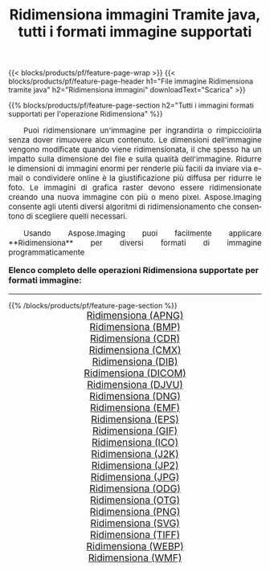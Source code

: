 ﻿---
title: Ridimensiona immagini Tramite java, tutti i formati immagine supportati 
weight: 3920
url: /it/java/resize/ 
lang: it
langdirlevel: 2
locales: zh-hans,ja,it,ru,de,es,fr,nl,id,lt,pl,pt,vi,tr,ko,zh-hant,ar,hi,th,sv,cs,uk,he
description: Usando Aspose.Imaging puoi facilmente Ridimensiona immagini tramite java
---

{{< blocks/products/pf/feature-page-wrap >}}
{{< blocks/products/pf/feature-page-header h1="File immagine Ridimensiona tramite java" h2="Ridimensiona immagini" downloadText="Scarica" >}}


{{% blocks/products/pf/feature-page-section  h2="Tutti i immagini formati supportati per l'operazione Ridimensiona" %}}
<p align="justify" style="text-indent:2em;font-size:15px;">
Puoi ridimensionare un'immagine per ingrandirla o rimpicciolirla senza dover rimuovere alcun contenuto. Le dimensioni dell'immagine vengono modificate quando viene ridimensionata, il che spesso ha un impatto sulla dimensione del file e sulla qualità dell'immagine. Ridurre le dimensioni di immagini enormi per renderle più facili da inviare via e-mail o condividere online è la giustificazione più diffusa per ridurre le foto. Le immagini di grafica raster devono essere ridimensionate creando una nuova immagine con più o meno pixel. Aspose.Imaging consente agli utenti diversi algoritmi di ridimensionamento che consentono di scegliere quelli necessari.
</p>
<p align="justify" style="text-indent:2em;font-size:15px;">
Usando Aspose.Imaging puoi facilmente applicare **Ridimensiona** per diversi formati di immagine programmaticamente
</p>
<h3 style="margin-top:16px;">
Elenco completo delle operazioni Ridimensiona supportate per formati immagine:
</h3>
<hr/>
{{% /blocks/products/pf/feature-page-section %}}
<div class="container-fluid productfamilypage bg-gray">
    <div class="convertypes bg-gray agp-content section">
        <div class="container">
		<div class="row other-converters" style="gap: 10px;font-size: 19px;text-align:center;">
		    <div class='col-md-3 other-converter remove-lp remove-rp'><a href="/imaging/it/java/resize/apng/" style="padding:15px;">Ridimensiona (APNG)</a></div><div class='col-md-3 other-converter remove-lp remove-rp'><a href="/imaging/it/java/resize/bmp/" style="padding:15px;">Ridimensiona (BMP)</a></div><div class='col-md-3 other-converter remove-lp remove-rp'><a href="/imaging/it/java/resize/cdr/" style="padding:15px;">Ridimensiona (CDR)</a></div><div class='col-md-3 other-converter remove-lp remove-rp'><a href="/imaging/it/java/resize/cmx/" style="padding:15px;">Ridimensiona (CMX)</a></div><div class='col-md-3 other-converter remove-lp remove-rp'><a href="/imaging/it/java/resize/dib/" style="padding:15px;">Ridimensiona (DIB)</a></div><div class='col-md-3 other-converter remove-lp remove-rp'><a href="/imaging/it/java/resize/dicom/" style="padding:15px;">Ridimensiona (DICOM)</a></div><div class='col-md-3 other-converter remove-lp remove-rp'><a href="/imaging/it/java/resize/djvu/" style="padding:15px;">Ridimensiona (DJVU)</a></div><div class='col-md-3 other-converter remove-lp remove-rp'><a href="/imaging/it/java/resize/dng/" style="padding:15px;">Ridimensiona (DNG)</a></div><div class='col-md-3 other-converter remove-lp remove-rp'><a href="/imaging/it/java/resize/emf/" style="padding:15px;">Ridimensiona (EMF)</a></div><div class='col-md-3 other-converter remove-lp remove-rp'><a href="/imaging/it/java/resize/eps/" style="padding:15px;">Ridimensiona (EPS)</a></div><div class='col-md-3 other-converter remove-lp remove-rp'><a href="/imaging/it/java/resize/gif/" style="padding:15px;">Ridimensiona (GIF)</a></div><div class='col-md-3 other-converter remove-lp remove-rp'><a href="/imaging/it/java/resize/ico/" style="padding:15px;">Ridimensiona (ICO)</a></div><div class='col-md-3 other-converter remove-lp remove-rp'><a href="/imaging/it/java/resize/j2k/" style="padding:15px;">Ridimensiona (J2K)</a></div><div class='col-md-3 other-converter remove-lp remove-rp'><a href="/imaging/it/java/resize/jp2/" style="padding:15px;">Ridimensiona (JP2)</a></div><div class='col-md-3 other-converter remove-lp remove-rp'><a href="/imaging/it/java/resize/jpg/" style="padding:15px;">Ridimensiona (JPG)</a></div><div class='col-md-3 other-converter remove-lp remove-rp'><a href="/imaging/it/java/resize/odg/" style="padding:15px;">Ridimensiona (ODG)</a></div><div class='col-md-3 other-converter remove-lp remove-rp'><a href="/imaging/it/java/resize/otg/" style="padding:15px;">Ridimensiona (OTG)</a></div><div class='col-md-3 other-converter remove-lp remove-rp'><a href="/imaging/it/java/resize/png/" style="padding:15px;">Ridimensiona (PNG)</a></div><div class='col-md-3 other-converter remove-lp remove-rp'><a href="/imaging/it/java/resize/svg/" style="padding:15px;">Ridimensiona (SVG)</a></div><div class='col-md-3 other-converter remove-lp remove-rp'><a href="/imaging/it/java/resize/tiff/" style="padding:15px;">Ridimensiona (TIFF)</a></div><div class='col-md-3 other-converter remove-lp remove-rp'><a href="/imaging/it/java/resize/webp/" style="padding:15px;">Ridimensiona (WEBP)</a></div><div class='col-md-3 other-converter remove-lp remove-rp'><a href="/imaging/it/java/resize/wmf/" style="padding:15px;">Ridimensiona (WMF)</a></div>
                </div>
        </div>
    </div>
</div>
<br/>
